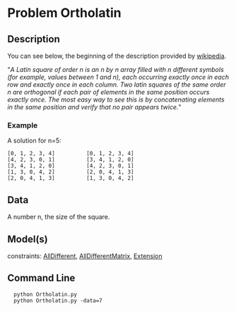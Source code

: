 # Problem Ortholatin
## Description
You can see below, the beginning of the description provided by  [wikipedia](https://en.wikipedia.org/wiki/Graeco-Latin_square).

"*A Latin square of order n is an n by n array filled with n different symbols (for example, values between 1 and n),
each occurring exactly once in each row and exactly once in each column.
Two latin squares of the same order n are orthogonal if each pair of elements in the same position occurs exactly once.
The most easy way to see this is by concatenating elements in the same position and verify that no pair appears twice.*"

### Example

A solution for n=5:
```
[0, 1, 2, 3, 4]          [0, 1, 2, 3, 4]
[4, 2, 3, 0, 1]          [3, 4, 1, 2, 0]
[3, 4, 1, 2, 0]          [4, 2, 3, 0, 1]
[1, 3, 0, 4, 2]          [2, 0, 4, 1, 3]
[2, 0, 4, 1, 3]          [1, 3, 0, 4, 2]
```

## Data
A number n, the size of the square.

## Model(s)
  constraints: [AllDifferent](http://pycsp.org/documentation/constraints/AllDifferent), [AllDifferentMatrix](http://pycsp.org/documentation/constraints/AllDifferentMatrix), [Extension](http://pycsp.org/documentation/constraints/Extension)



## Command Line


```shell
  python Ortholatin.py
  python Ortholatin.py -data=7
 ```
